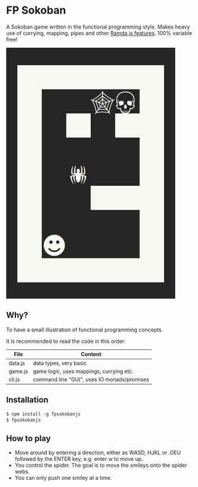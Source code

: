 # FP Sokoban

A Sokoban game written in the functional programming style. Makes heavy use of currying, mapping, pipes and other [Ramda.js features](ramdajs.com/docs/). 100% variable free!

![Commandline Screenshot](fpsokobanjs.png)

## Why?

To have a small illustration of functional programming concepts.

It is recommended to read the code in this order:

File | Content
-----|--------
data.js | data types, very basic
game.js | game logic, uses mappings, currying etc.
cli.js | command line "GUI", uses IO monads/promises

## Installation

	$ npm install -g fpsokobanjs
	$ fpsokobanjs

## How to play

* Move around by entering a direction, either as WASD, HJKL or .OEU followed by the ENTER key, e.g. enter w to move up.
* You control the spider. The goal is to move the smileys onto the spider webs.
* You can only push one smiley at a time.
